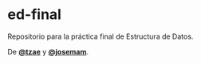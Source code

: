# ed-final
Repositorio para la práctica final de Estructura de Datos.

De [**@tzae**](https://github.com/tzae) y [**@josemam**](https://github.com/josemam).
